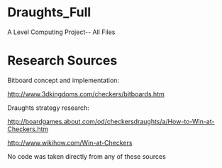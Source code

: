 # Draughts_Full
A Level Computing Project-- All Files
# Research Sources
Bitboard concept and implementation:

http://www.3dkingdoms.com/checkers/bitboards.htm

Draughts strategy research:

http://boardgames.about.com/od/checkersdraughts/a/How-to-Win-at-Checkers.htm

http://www.wikihow.com/Win-at-Checkers

No code was taken directly from any of these sources

